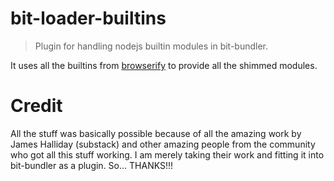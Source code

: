 # bit-loader-builtins
> Plugin for handling nodejs builtin modules in bit-bundler.

It uses all the builtins from [browserify](https://github.com/substack/node-browserify) to provide all the shimmed modules.


# Credit

All the stuff was basically possible because of all the amazing work by James Halliday (substack) and other amazing people from the community who got all this stuff working.  I am merely taking their work and fitting it into bit-bundler as a plugin.  So... THANKS!!!
